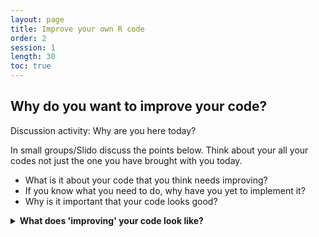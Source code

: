 ```yaml
---
layout: page
title: Improve your own R code
order: 2
session: 1
length: 30
toc: true
---
```


## Why do you want to improve your code?

Discussion activity: Why are you here today? 

In small groups/Slido discuss the points below. Think about your all your codes not just the one you have brought with you today. 

- What is it about your code that you think needs improving?
- If you know what you need to do, why have you yet to implement it?
- Why is it important that your code looks good?

<details>
    <summary><b>What does 'improving' your code look like?</b></summary>

    
"Improve" is a vague concept and it is likely that you have all interepted it differently. There are a number of reasons/way you might want to "improve" your script. Of course it is highly possible that you want to achieve all of these.
+ Are you aiming to make your code more readable/user friendly? Or look more "professional"? Maybe you want to share your script, either internallly or publically, and you think it's messy, hard to follow, or unconventional in it's structure. Perhaps you are interested in looking out for your future self and editting your script so you can understand it in the future.  
+ You think your script is inefficient. Maybe you need to speed up parts of your analysis to decrease the overall run time and identify which functions are 
slowing down your script? Or the code is overly repeatative/verbose, there are unnesseecary steps and could be condensed to improve usability.
+ You want to generalise your code such that it can be reused in another analysis/project, either in it's entirity or components of it. 
+ You are concerned that there might be an error in your code, such that it doesn't do what it should. Or perhaps there is an error in the method you have choosen.

These reasons can be grouped into two main concepts; aesthetics and functionality. 

Everyone here might have different reasons for attending this class today, we will cover all of these, and it is up to you which you choose to focus on and incorporate into your coding today. 
</details>
